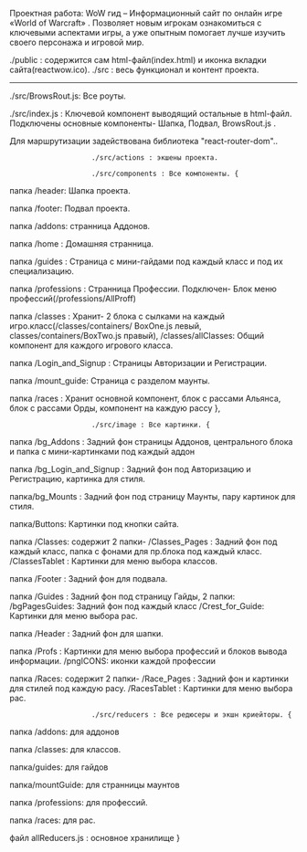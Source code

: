 Проектная работа: WoW гид – Информационный сайт по онлайн игре «World of Warcraft» . 
Позволяет новым игрокам ознакомиться с ключевыми аспектами игры, а  уже опытным помогает 
лучше изучить своего персонажа и игровой мир.

./public : содержится сам html-файл(index.html) и иконка вкладки сайта(reactwow.ico).
./src : весь функционал и контент проекта. 
________________________________________________________________________________________

./src/BrowsRout.js: Все роуты.

./src/index.js : Ключевой компонент выводящий остальные в html-файл. 
Подключены основные компоненты- Шапка, Подвал, BrowsRout.js .

Для маршрутизации задействована библиотека "react-router-dom"..

						./src/actions : экшены проекта.

						./src/components : Все компоненты. {

папка /header: Шапка проекта.

папка /footer: Подвал проекта.

папка /addons: странница Аддонов.

папка /home : Домашняя странница.

папка /guides : Страница с мини-гайдами под каждый класс и под их специализацию.

папка /professions : Странница Профессии. 
Подключен- Блок меню профессий(/professions/AllProff)

папка /classes : Хранит- 2 блока с сылками на каждый игро.класс(/classes/containers/  BoxOne.js левый,
 classes/containers/BoxTwo.js правый), /classes/allClasses: Общий компонент для каждого игрового класса.

папка /Login_and_Signup : Страницы Авторизации и Регистрации.

папка /mount_guide: Страница с разделом маунты.

папка /races : Хранит основной компонент, блок с рассами Альянса, блок с рассами Орды,
 компонент на каждую рассу
},

						./src/image : Все картинки. {

папка /bg_Addons : Задний фон страницы Аддонов, центрального блока и 
 папка с мини-картинками под каждый аддон

папка /bg_Login_and_Signup : Задний фон под Авторизацию и Регистрацию,  картинка для стиля.

папка/bg_Mounts : Задний фон под страницу Маунты, пару картинок для стиля.

папка/Buttons: Картинки под кнопки сайта.

папка /Classes: содержит 2 папки-
	/Classes_Pages : Задний фон под каждый класс, папка с фонами для пр.блока под каждый класс.
	/ClassesTablet : Картинки для меню выбора классов.

папка /Footer : Задний фон для подвала.

папка /Guides : Задний фон под страницу Гайды, 2 папки:
	/bgPagesGuides: Задний фон под каждый класс
	/Crest_for_Guide: Картинки для меню выбора рас.

папка /Header : Задний фон для шапки.

папка /Profs : Картинки для меню выбора профессий и блоков вывода информации.
	/pngICONS: иконки каждой профессии

папка /Races: содержит 2 папки-
	/Race_Pages : Задний фон и картинки для стилей под каждую расу.
	/RacesTablet : Картинки для меню выбора рас.


						./src/reducers : Все редюсеры и экшн криейторы. {

папка /addons: для аддонов

папка /classes: для классов.

папка/guides: для гайдов

папка/mountGuide: для странницы маунтов

папка /professions: для профессий.

папка /races: для рас.

файл allReducers.js : основное хранилище
}